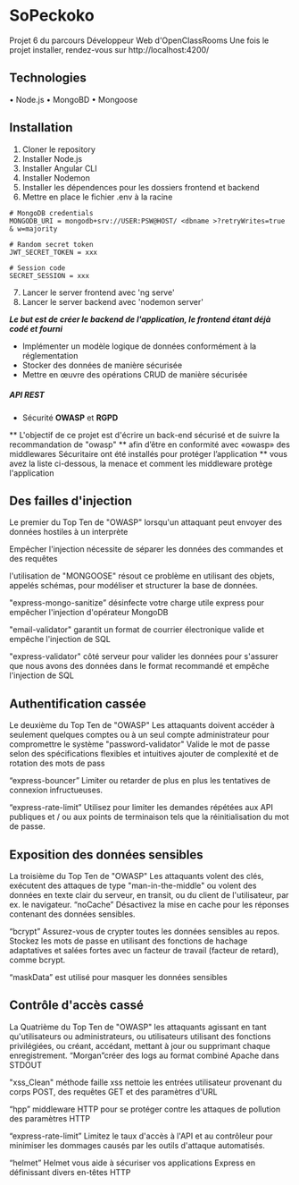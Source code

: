 # SoPeckoko

Projet 6 du parcours Développeur Web d'OpenClassRooms
Une fois le projet installer, rendez-vous sur http://localhost:4200/

## Technologies

• Node.js
• MongoBD
• Mongoose

## Installation

1. Cloner le repository
2. Installer Node.js
3. Installer Angular CLI
4. Installer Nodemon
5. Installer les dépendences pour les dossiers frontend et backend
6. Mettre en place le fichier .env à la racine

````text
# MongoDB credentials
MONGODB_URI = mongodb+srv://USER:PSW@HOST/ <dbname >?retryWrites=true & w=majority

# Random secret token
JWT_SECRET_TOKEN = xxx

# Session code
SECRET_SESSION = xxx
````

7. Lancer le server frontend avec 'ng serve'
8. Lancer le server backend avec 'nodemon server'

***Le but est de créer le backend de l'application, le frontend étant déjà codé et fourni***

* Implémenter un modèle logique de données conformément à la réglementation
* Stocker des données de manière sécurisée
* Mettre en œuvre des opérations CRUD de manière sécurisée

##### API REST

* Sécurité **OWASP** et **RGPD**

** L'objectif de ce projet est d'écrire un back-end sécurisé et de suivre la recommandation de "owasp"
** afin d’être en conformité avec «owasp» des middlewares Sécuritaire ont été installés pour protéger l’application
** vous avez la liste ci-dessous, la menace et comment les middleware protège l'application


## Des failles d'injection


Le premier du Top Ten de "OWASP"
lorsqu'un attaquant peut envoyer des données hostiles à un interprète

Empêcher l'injection nécessite de séparer les données des commandes et des requêtes


l'utilisation de "MONGOOSE" résout ce problème en utilisant des objets, appelés schémas,
pour modéliser et structurer la base de données.

"express-mongo-sanitize” désinfecte votre charge utile express pour empêcher l'injection d'opérateur MongoDB

"email-validator" garantit un format de courrier électronique valide et empêche l'injection de SQL

"express-validator" côté serveur pour valider les données pour s'assurer que nous avons des données dans le format recommandé
et empêche l'injection de SQL


## Authentification cassée
Le deuxième du Top Ten de "OWASP"
Les attaquants doivent accéder à seulement quelques comptes ou à un seul compte administrateur pour compromettre le système
"password-validator" Valide le mot de passe selon des spécifications flexibles et intuitives  ajouter de complexité et de rotation des mots de pass 


“express-bouncer” Limiter ou retarder de plus en plus les tentatives de connexion infructueuses.

“express-rate-limit” Utilisez pour limiter les demandes répétées aux API publiques et / ou aux points de terminaison tels que la réinitialisation du mot de passe.


## Exposition des données sensibles
La troisième du Top Ten de "OWASP"
Les attaquants volent des clés, exécutent des attaques de type "man-in-the-middle" ou volent des données en texte clair du serveur, en transit, ou du client de l'utilisateur, par ex. le navigateur.
“noCache” Désactivez la mise en cache pour les réponses contenant des données sensibles.


“bcrypt” Assurez-vous de crypter toutes les données sensibles au repos. Stockez les mots de passe en utilisant des fonctions de hachage adaptatives et salées fortes avec un facteur de travail (facteur de retard), comme  bcrypt.

“maskData” est utilisé pour masquer les données sensibles


## Contrôle d'accès cassé
La  Quatrième du Top Ten de "OWASP"
les attaquants agissant en tant qu'utilisateurs ou administrateurs, ou utilisateurs utilisant des fonctions privilégiées, ou créant, accédant, mettant à jour ou supprimant chaque enregistrement.
“Morgan”créer des logs  au format combiné Apache dans STDOUT


"xss_Clean" méthode faille xss nettoie
 les entrées utilisateur provenant du corps POST, des requêtes GET et des paramètres d'URL

“hpp” middleware  HTTP pour se protéger contre les attaques de pollution des paramètres HTTP 

“express-rate-limit” Limitez le taux d'accès à l'API et au contrôleur pour minimiser les dommages causés par les outils d'attaque automatisés.

“helmet” Helmet vous aide à sécuriser vos applications Express en définissant divers en-têtes HTTP
